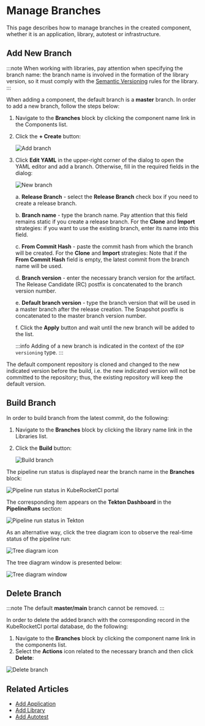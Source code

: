 # Manage Branches

This page describes how to manage branches in the created component, whether it is an application, library, autotest or infrastructure.

## Add New Branch

:::note
  When working with libraries, pay attention when specifying the branch name: the branch name is involved in the formation of the library version, so it must comply with the [Semantic Versioning](https://semver.org/) rules for the library.
:::

When adding a component, the default branch is a **master** branch. In order to add a new branch, follow the steps below:

1. Navigate to the **Branches** block by clicking the component name link in the Components list.

2. Click the **+ Create** button:

    ![Add branch](../assets/user-guide/edp-portal-addbranch1.png "Add branch")

3. Click **Edit YAML** in the upper-right corner of the dialog to open the YAML editor and add a branch. Otherwise, fill in the required fields in the dialog:

    ![New branch](../assets/user-guide/edp-portal-create-new-branch.png "New branch")

    a. **Release Branch** - select the **Release Branch** check box if you need to create a release branch.

    b. **Branch name** - type the branch name. Pay attention that this field remains static if you create a release branch. For the **Clone** and **Import** strategies: if you want to use the existing branch, enter its name into this field.

    c. **From Commit Hash** - paste the commit hash from which the branch will be created. For the **Clone** and **Import** strategies: Note that if the **From Commit Hash** field is empty, the latest commit from the branch name will be used.

    d. **Branch version** - enter the necessary branch version for the artifact. The Release Candidate (RC) postfix is concatenated to the branch version number.

    e. **Default branch version** - type the branch version that will be used in a master branch after the release creation. The Snapshot postfix is concatenated to the master branch version number.

    f. Click the **Apply** button and wait until the new branch will be added to the list.

    :::info
      Adding of a new branch is indicated in the context of the `EDP versioning` type.
    :::

The default component repository is cloned and changed to the new indicated version before the build, i.e. the new indicated version will not be committed to the repository; thus, the existing repository will keep the default version.

## Build Branch

In order to build branch from the latest commit, do the following:

1. Navigate to the **Branches** block by clicking the library name link in the Libraries list.

2. Click the **Build** button:

    ![Build branch](../assets/user-guide/edp-portal-build-branch.png "Build branch")

The pipeline run status is displayed near the branch name in the **Branches** block:

  ![Pipeline run status in KubeRocketCI portal](../assets/user-guide/edp-portal-pipeline-run-status.png "Pipeline run status in KubeRocketCI portal")

The corresponding item appears on the **Tekton Dashboard** in the **PipelineRuns** section:

  ![Pipeline run status in Tekton](../assets/user-guide/edp-portal-pipeline-run-status-in-tekton.png "Pipeline run status in Tekton")

As an alternative way, click the tree diagram icon to observe the real-time status of the pipeline run:

  ![Tree diagram icon](../assets/user-guide/tree-diagram-icon.png "Tree diagram icon")

The tree diagram window is presented below:

  ![Tree diagram window](../assets/user-guide/tree-diagram-window.png "Tree diagram window")

## Delete Branch

:::note
  The default **master/main** branch cannot be removed.
:::

In order to delete the added branch with the corresponding record in the KubeRocketCI portal database, do the following:

1. Navigate to the **Branches** block by clicking the component name link in the components list.
2. Select the **Actions** icon related to the necessary branch and then click **Delete**:

  ![Delete branch](../assets/user-guide/edp-portal-delete-branch.png "Delete branch")

## Related Articles

* [Add Application](../user-guide/add-application.md)
* [Add Library](../user-guide/add-library.md)
* [Add Autotest](../user-guide/add-autotest.md)
